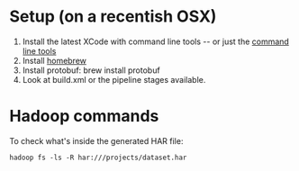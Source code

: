# Setup (on a recentish OSX) #

 1. Install the latest XCode with command line tools -- or just the [command line tools](https://medium.com/kr-projects/6e54e8c50dc8)
 2. Install [homebrew](http://mxcl.github.io/homebrew/)
 3. Install protobuf: brew install protobuf
 4. Look at build.xml or the pipeline stages available.

# Hadoop commands #
To check what's inside the generated HAR file:

	hadoop fs -ls -R har:///projects/dataset.har
